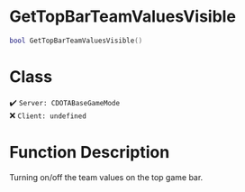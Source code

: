 # GetTopBarTeamValuesVisible
```lua
bool GetTopBarTeamValuesVisible()
```
# Class
✔️ `Server: CDOTABaseGameMode`  
❌ `Client: undefined`  

# Function Description
Turning on/off the team values on the top game bar.
